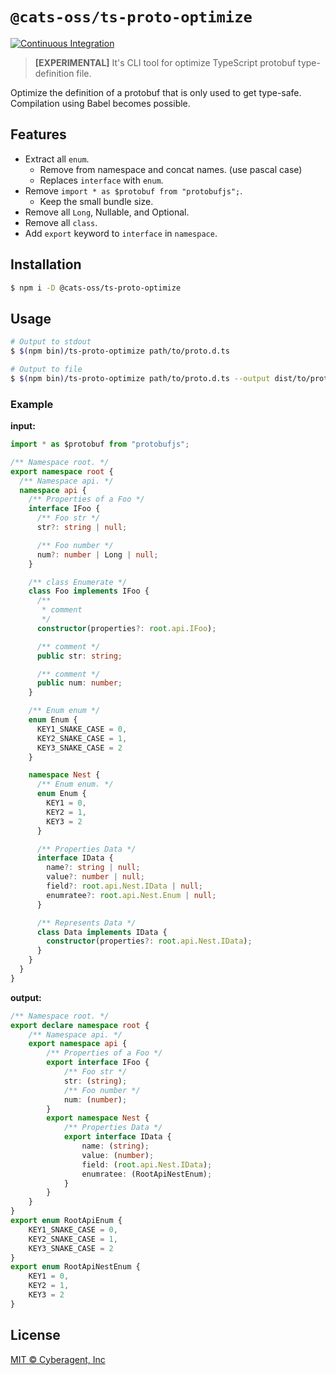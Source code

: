 # `@cats-oss/ts-proto-optimize`

[![Continuous Integration](https://github.com/cats-oss/ts-proto-optimize/actions/workflows/ci.yml/badge.svg)](https://github.com/cats-oss/ts-proto-optimize/actions/workflows/ci.yml)

> **[EXPERIMENTAL]** It's CLI tool for optimize TypeScript protobuf type-definition file.

Optimize the definition of a protobuf that is only used to get type-safe. Compilation using Babel becomes possible.

## Features

- Extract all `enum`.
  - Remove from namespace and concat names. (use pascal case)
  - Replaces `interface` with `enum`.
- Remove `import * as $protobuf from "protobufjs";`.
  - Keep the small bundle size.
- Remove all `Long`, Nullable, and Optional.
- Remove all `class`.
- Add `export` keyword to `interface` in `namespace`.

## Installation

```bash
$ npm i -D @cats-oss/ts-proto-optimize
```

## Usage

```bash
# Output to stdout
$ $(npm bin)/ts-proto-optimize path/to/proto.d.ts

# Output to file
$ $(npm bin)/ts-proto-optimize path/to/proto.d.ts --output dist/to/proto.ts
```

### Example

**input:**

```typescript
import * as $protobuf from "protobufjs";

/** Namespace root. */
export namespace root {
  /** Namespace api. */
  namespace api {
    /** Properties of a Foo */
    interface IFoo {
      /** Foo str */
      str?: string | null;

      /** Foo number */
      num?: number | Long | null;
    }

    /** class Enumerate */
    class Foo implements IFoo {
      /**
       * comment
       */
      constructor(properties?: root.api.IFoo);

      /** comment */
      public str: string;

      /** comment */
      public num: number;
    }

    /** Enum enum */
    enum Enum {
      KEY1_SNAKE_CASE = 0,
      KEY2_SNAKE_CASE = 1,
      KEY3_SNAKE_CASE = 2
    }

    namespace Nest {
      /** Enum enum. */
      enum Enum {
        KEY1 = 0,
        KEY2 = 1,
        KEY3 = 2
      }

      /** Properties Data */
      interface IData {
        name?: string | null;
        value?: number | null;
        field?: root.api.Nest.IData | null;
        enumratee?: root.api.Nest.Enum | null;
      }

      /** Represents Data */
      class Data implements IData {
        constructor(properties?: root.api.Nest.IData);
      }
    }
  }
}
```

**output:**

```typescript
/** Namespace root. */
export declare namespace root {
    /** Namespace api. */
    export namespace api {
        /** Properties of a Foo */
        export interface IFoo {
            /** Foo str */
            str: (string);
            /** Foo number */
            num: (number);
        }
        export namespace Nest {
            /** Properties Data */
            export interface IData {
                name: (string);
                value: (number);
                field: (root.api.Nest.IData);
                enumratee: (RootApiNestEnum);
            }
        }
    }
}
export enum RootApiEnum {
    KEY1_SNAKE_CASE = 0,
    KEY2_SNAKE_CASE = 1,
    KEY3_SNAKE_CASE = 2
}
export enum RootApiNestEnum {
    KEY1 = 0,
    KEY2 = 1,
    KEY3 = 2
}
```

## License

[MIT © Cyberagent, Inc](./LICENSE)

